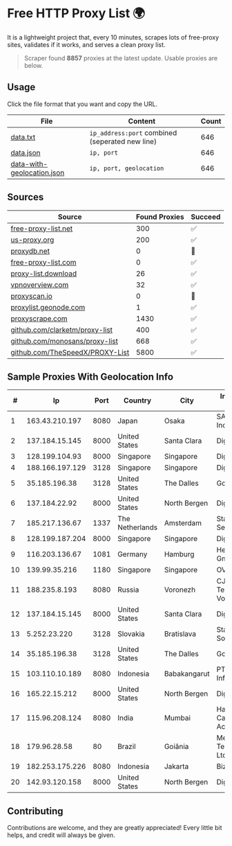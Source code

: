 
# Free HTTP Proxy List 🌍

It is a lightweight project that, every 10 minutes, scrapes lots of free-proxy sites, validates if it works, and serves a clean proxy list.


> Scraper found **8857** proxies at the latest update. Usable proxies are below.

## Usage

Click the file format that you want and copy the URL.


|File|Content|Count|
|----|-------|-----|
|[data.txt](https://raw.githubusercontent.com/themiralay/Proxy-List-World/master/data.txt)|`ip_address:port` combined (seperated new line)|646|
|[data.json](https://raw.githubusercontent.com/themiralay/Proxy-List-World/master/data.json)|`ip, port`|646|
|[data-with-geolocation.json](https://raw.githubusercontent.com/themiralay/Proxy-List-World/master/data-with-geolocation.json)|`ip, port, geolocation`|646|

## Sources

|Source|Found Proxies|Succeed|
|------|-------------|-------|
|[free-proxy-list.net](https://free-proxy-list.net)|300|✅|
|[us-proxy.org](https://www.us-proxy.org)|200|✅|
|[proxydb.net](http://proxydb.net)|0|🚫|
|[free-proxy-list.com](https://free-proxy-list.com/?page=&port=&type%5B%5D=http&type%5B%5D=https&up_time=0&search=Search)|0|✅|
|[proxy-list.download](https://www.proxy-list.download/HTTP)|26|✅|
|[vpnoverview.com](https://vpnoverview.com/privacy/anonymous-browsing/free-proxy-servers)|32|✅|
|[proxyscan.io](https://www.proxyscan.io)|0|🚫|
|[proxylist.geonode.com](https://proxylist.geonode.com/api/proxy-list?limit=300&page=1&sort_by=lastChecked&sort_type=desc&protocols=http,https)|1|✅|
|[proxyscrape.com](https://api.proxyscrape.com/v2/?request=displayproxies&protocol=http&timeout=10000&country=all&ssl=all&anonymity=all)|1430|✅|
|[github.com/clarketm/proxy-list](https://raw.githubusercontent.com/clarketm/proxy-list/master/proxy-list-raw.txt)|400|✅|
|[github.com/monosans/proxy-list](https://raw.githubusercontent.com/monosans/proxy-list/main/proxies/http.txt)|668|✅|
|[github.com/TheSpeedX/PROXY-List](https://raw.githubusercontent.com/TheSpeedX/PROXY-List/master/http.txt)|5800|✅|


## Sample Proxies With Geolocation Info

|#|Ip|Port|Country|City|Internet Service Provider|
|-|--|----|-------|----|-------------------------|
|1|163.43.210.197|8080|Japan|Osaka|SAKURA Internet Inc.|
|2|137.184.15.145|8000|United States|Santa Clara|DigitalOcean, LLC|
|3|128.199.104.93|8000|Singapore|Singapore|DigitalOcean, LLC|
|4|188.166.197.129|3128|Singapore|Singapore|DigitalOcean, LLC|
|5|35.185.196.38|3128|United States|The Dalles|Google LLC|
|6|137.184.22.92|8000|United States|North Bergen|DigitalOcean, LLC|
|7|185.217.136.67|1337|The Netherlands|Amsterdam|Stallion Network Services Limited|
|8|128.199.187.204|8000|Singapore|Singapore|DigitalOcean, LLC|
|9|116.203.136.67|1081|Germany|Hamburg|Hetzner Online GmbH|
|10|139.99.35.216|1180|Singapore|Singapore|OVH SAS|
|11|188.235.8.193|8080|Russia|Voronezh|CJSC "ER-Telecom Holding" Voronezh branch|
|12|137.184.15.145|8000|United States|Santa Clara|DigitalOcean, LLC|
|13|5.252.23.220|3128|Slovakia|Bratislava|Stark Industries Solutions LTD|
|14|35.185.196.38|3128|United States|The Dalles|Google LLC|
|15|103.110.10.189|8080|Indonesia|Babakangarut|PT Citra Jelajah Informatika|
|16|165.22.15.212|8000|United States|North Bergen|DigitalOcean, LLC|
|17|115.96.208.124|8080|India|Mumbai|Hathway IP over Cable Internet Access|
|18|179.96.28.58|80|Brazil|Goiânia|Megatelecom Telecomunicacoes Ltda|
|19|182.253.175.226|8080|Indonesia|Jakarta|Biznet Metronet|
|20|142.93.120.158|8000|United States|North Bergen|DigitalOcean, LLC|



## Contributing

Contributions are welcome, and they are greatly appreciated! Every
little bit helps, and credit will always be given.

